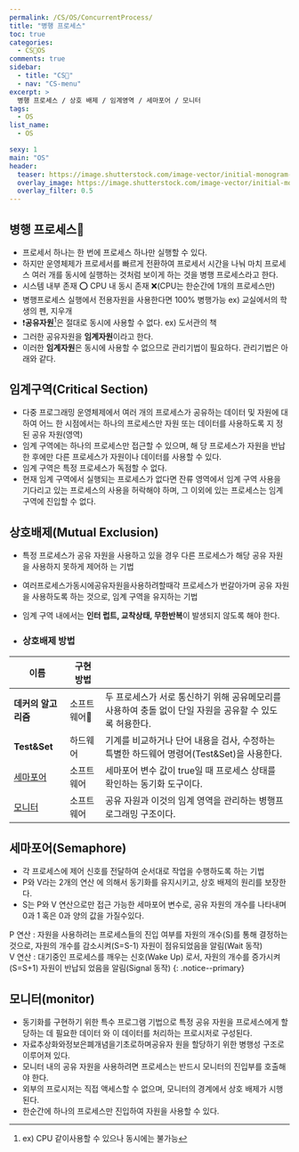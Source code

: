```yaml
---
permalink: /CS/OS/ConcurrentProcess/
title: "병행 프로세스"
toc: true
categories:
  - CS🐰OS
comments: true
sidebar:
  - title: "CS🐰"
  - nav: "CS-menu"
excerpt: >
  병행 프로세스 / 상호 배제 / 임계영역 / 세마포어 / 모니터
tags:
  - OS
list_name:
  - OS

sexy: 1
main: "OS"
header:
  teaser: https://image.shutterstock.com/image-vector/initial-monogram-letter-os-logo-260nw-1639925719.jpg
  overlay_image: https://image.shutterstock.com/image-vector/initial-monogram-letter-os-logo-260nw-1639925719.jpg
  overlay_filter: 0.5
---
```

## 병행 프로세스
- 프로세서 하나는 한 번에 프로세스 하나만 실행할 수 있다.
- 하지만 운영체제가 프로세서를 빠르게 전환하여 프로세서 시간을 나눠 마치 프로세스 여러 개를 동시에 실행하는 것처럼 보이게 하는 것을 병행 프로세스라고 한다.
- 시스템 내부 존재 ⭕️ CPU 내 동시 존재 ❌(CPU는 한순간에 1개의 프로세스만)
- 병행프로세스 실행에서 전용자원을 사용한다면 100% 병행가능 ex) 교실에서의 학생의 펜, 지우개  
- ❗️**공유자원**[^1]은 절대로 동시에 사용할 수 없다. ex) 도서관의 책
- 그러한 공유자원을 **임계자원**이라고 한다.
- 이러한 **임계자원**은 동시에 사용할 수 없으므로 관리기법이 필요하다. 관리기법은 아래와 같다.

## 임계구역(Critical Section)
- 다중 프로그래밍 운영체제에서 여러 개의 프로세스가 공유하는 데이터 및 자원에 대하여 어느 한 시점에서는 하나의 프로세스만 자원 또는 데이터를 사용하도록 지 정된 공유 자원(영역)
- 임계 구역에는 하나의 프로세스만 접근할 수 있으며, 해 당 프로세스가 자원을 반납한 후에만 다른 프로세스가 자원이나 데이터를 사용할 수 있다.
- 임계 구역은 특정 프로세스가 독점할 수 없다.
- 현재 임계 구역에서 실행되는 프로세스가 없다면 잔류 영역에서 임계 구역 사용을 기다리고 있는 프로세스의 사용을 허락해야 하며, 그 이외에 있는 프로세스는 임계 구역에 진입할 수 없다.

## 상호배제(Mutual Exclusion)
- 특정 프로세스가 공유 자원을 사용하고 있을 경우 다른 프로세스가 해당 공유 자원을 사용하지 못하게 제어하 는 기법
- 여러프로세스가동시에공유자원을사용하려할때각 프로세스가 번갈아가며 공유 자원을 사용하도록 하는 것으로, 임계 구역을 유지하는 기법
- 임계 구역 내에서는 **인터 럽트, 교착상태, 무한반복**이 발생되지 않도록 해야 한다.

- ### 상호배제 방법

| 이름             | 구현 방법  |                                                                              |
| --------        | ------  | ----------------------------------------------------------------------------- |
| **데커의 알고리즘** | 소프트웨어| 두 프로세스가 서로 통신하기 위해 공유메모리를 사용하여 충돌 없이 단일 자원을 공유할 수 있도록 허용한다.|
| **Test&Set**    | 하드웨어  | 기계를 비교하거나 단어 내용을 검사, 수정하는 특별한 하드웨어 명령어(Test&Set)을 사용한다.        |
| [세마포어](#세마포어semaphore)      | 소프트웨어 | 세마포어 변수 값이 true일 때 프로세스 상태를 확인하는 동기화 도구이다.                        |
| [모니터](#모니터monitor)        | 소프트웨어 | 공유 자원과 이것의 임계 영역을 관리하는 병행프로그래밍 구조이다.                             |


## 세마포어(Semaphore)
- 각 프로세스에 제어 신호를 전달하여 순서대로 작업을 수행하도록 하는 기법
- P와 V라는 2개의 연산 에 의해서 동기화를 유지시키고, 상호 배제의 원리를 보장한다.
- S는 P와 V 연산으로만 접근 가능한 세마포어 변수로, 공유 자원의 개수를 나타내며 0과 1 혹은 0과 양의 값을 가질수있다.  

P 연산 : 자원을 사용하려는 프로세스들의 진입 여부를 자원의 개수(S)를 통해 결정하는 것으로, 자원의 개수를 감소시켜(S=S-1) 자원이 점유되었음을 알림(Wait 동작)  
V 연산 : 대기중인 프로세스를 깨우는 신호(Wake Up) 로서, 자원의 개수를 증가시켜(S=S+1) 자원이 반납되 었음을 알림(Signal 동작)
{: .notice--primary}




## 모니터(monitor)
- 동기화를 구현하기 위한 특수 프로그램 기법으로 특정 공유 자원을 프로세스에게 할당하는 데 필요한 데이터 와 이 데이터를 처리하는 프로시저로 구성된다.
- 자료추상화와정보은폐개념을기초로하며공유자 원을 할당하기 위한 병행성 구조로 이루어져 있다.
- 모니터 내의 공유 자원을 사용하려면 프로세스는 반드시 모니터의 진입부를 호출해야 한다.
- 외부의 프로시저는 직접 액세스할 수 없으며, 모니터의 경계에서 상호 배제가 시행된다.
- 한순간에 하나의 프로세스만 진입하여 자원을 사용할 수 있다.

[^1]: ex) CPU 같이사용할 수 있으나 동시에는 불가능